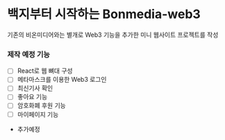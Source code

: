 # 백지부터 시작하는 Bonmedia-web3

기존의 비온미디어와는 별개로 Web3 기능을 추가한 미니 웹사이트 프로젝트를 작성

### 제작 예정 기능

- [ ]  React로 웹 뼈대 구성
- [ ]  메타마스크를 이용한 Web3 로그인
- [ ]  최신기사 확인
- [ ]  좋아요 기능
- [ ]  암호화폐 후원 기능
- [ ]  마이페이지 기능
- 추가예정

